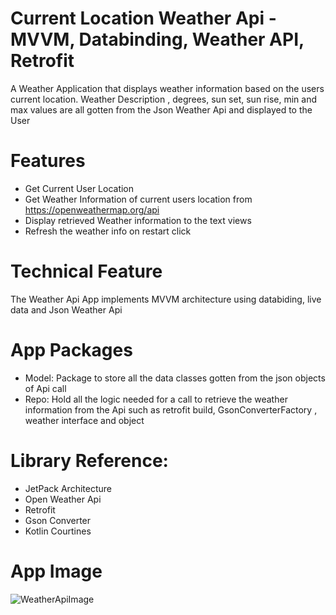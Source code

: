 # Current Location Weather Api - MVVM, Databinding, Weather API, Retrofit
A Weather Application that displays weather information based on the users current location. Weather Description , degrees, sun set, sun rise, min and max values are all gotten from the Json Weather Api and displayed to the User
# Features
* Get Current User Location
* Get Weather Information of current users location from https://openweathermap.org/api 
* Display retrieved Weather information to the text views
* Refresh the weather info on restart click

# Technical Feature
The Weather Api App implements MVVM architecture using databiding, live data and Json Weather Api

# App Packages
* Model: Package to store all the data classes gotten from the json objects of Api call
* Repo: Hold all the logic needed for a call to retrieve the weather information from the Api such as retrofit build, GsonConverterFactory , weather interface and object

# Library Reference:
* JetPack Architecture
* Open Weather Api
* Retrofit
* Gson Converter
* Kotlin Courtines

# App Image
![WeatherApiImage](https://user-images.githubusercontent.com/56201348/122834975-84aada80-d2e7-11eb-894f-84a4ff5a1e4e.jpg)
